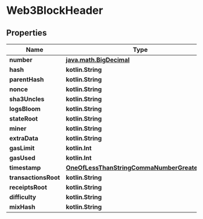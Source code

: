 
# Web3BlockHeader

## Properties
Name | Type | Description | Notes
------------ | ------------- | ------------- | -------------
**number** | [**java.math.BigDecimal**](java.math.BigDecimal.md) |  | 
**hash** | **kotlin.String** |  | 
**parentHash** | **kotlin.String** |  | 
**nonce** | **kotlin.String** |  | 
**sha3Uncles** | **kotlin.String** |  | 
**logsBloom** | **kotlin.String** |  | 
**stateRoot** | **kotlin.String** |  | 
**miner** | **kotlin.String** |  | 
**extraData** | **kotlin.String** |  | 
**gasLimit** | **kotlin.Int** |  | 
**gasUsed** | **kotlin.Int** |  | 
**timestamp** | [**OneOfLessThanStringCommaNumberGreaterThan**](OneOfLessThanStringCommaNumberGreaterThan.md) |  | 
**transactionsRoot** | **kotlin.String** |  |  [optional]
**receiptsRoot** | **kotlin.String** |  |  [optional]
**difficulty** | **kotlin.String** |  |  [optional]
**mixHash** | **kotlin.String** |  |  [optional]



